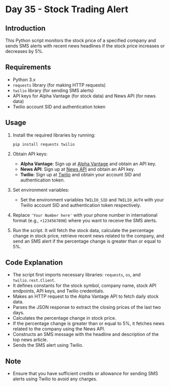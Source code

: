 # Day 35 - Stock Trading Alert 

## Introduction
This Python script monitors the stock price of a specified company and sends SMS alerts with recent news headlines if the stock price increases or decreases by 5%.

## Requirements
- Python 3.x
- `requests` library (for making HTTP requests)
- `twilio` library (for sending SMS alerts)
- API keys for Alpha Vantage (for stock data) and News API (for news data)
- Twilio account SID and authentication token

## Usage
1. Install the required libraries by running:
    ```
    pip install requests twilio
    ```

2. Obtain API keys:
    - **Alpha Vantage**: Sign up at [Alpha Vantage](https://www.alphavantage.co/) and obtain an API key.
    - **News API**: Sign up at [News API](https://newsapi.org/) and obtain an API key.
    - **Twilio**: Sign up at [Twilio](https://www.twilio.com/) and obtain your account SID and authentication token.

3. Set environment variables:
    - Set the environment variables `TWILIO_SID` and `TWILIO_AUTH` with your Twilio account SID and authentication token respectively.

4. Replace `'Your Number here'` with your phone number in international format (e.g., `+1234567890`) where you want to receive the SMS alerts.

5. Run the script. It will fetch the stock data, calculate the percentage change in stock price, retrieve recent news related to the company, and send an SMS alert if the percentage change is greater than or equal to 5%.

## Code Explanation
- The script first imports necessary libraries: `requests`, `os`, and `twilio.rest.Client`.
- It defines constants for the stock symbol, company name, stock API endpoints, API keys, and Twilio credentials.
- Makes an HTTP request to the Alpha Vantage API to fetch daily stock data.
- Parses the JSON response to extract the closing prices of the last two days.
- Calculates the percentage change in stock price.
- If the percentage change is greater than or equal to 5%, it fetches news related to the company using the News API.
- Constructs an SMS message with the headline and description of the top news article.
- Sends the SMS alert using Twilio.

## Note
- Ensure that you have sufficient credits or allowance for sending SMS alerts using Twilio to avoid any charges.

